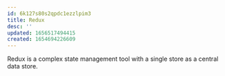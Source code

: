 ```yaml
---
id: 6k127s80s2qpdc1ezzlpim3
title: Redux
desc: ''
updated: 1656517494415
created: 1654694226609
---
```


Redux is a complex state management tool with a single store as a central data store.
